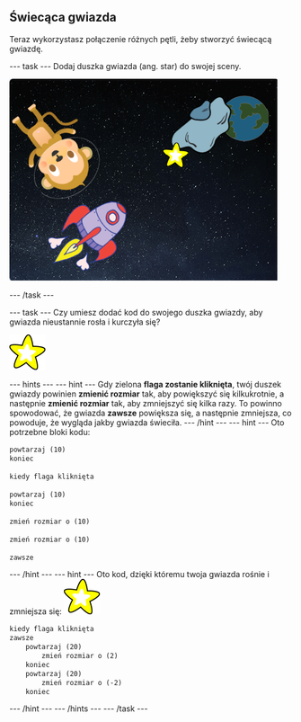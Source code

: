 ## Świecąca gwiazda

Teraz wykorzystasz połączenie różnych pętli, żeby stworzyć świecącą gwiazdę.

--- task --- Dodaj duszka gwiazda (ang. star) do swojej sceny.

![Dodawanie duszka gwiazdy](images/space-star-sprite.png)

--- /task ---

--- task --- Czy umiesz dodać kod do swojego duszka gwiazdy, aby gwiazda nieustannie rosła i kurczyła się?

![Testowanie świecącej gwiazdy](images/sprite-star.png)

--- hints --- --- hint --- Gdy zielona **flaga zostanie kliknięta**, twój duszek gwiazdy powinien **zmienić rozmiar** tak, aby powiększyć się kilkukrotnie, a następnie **zmienić rozmiar** tak, aby zmniejszyć się kilka razy. To powinno spowodować, że gwiazda **zawsze** powiększa się, a następnie zmniejsza, co powoduje, że wygląda jakby gwiazda świeciła. --- /hint --- --- hint --- Oto potrzebne bloki kodu:

```blocks3
powtarzaj (10)
koniec

kiedy flaga kliknięta

powtarzaj (10)
koniec

zmień rozmiar o (10)

zmień rozmiar o (10)

zawsze
```

--- /hint --- --- hint --- Oto kod, dzięki któremu twoja gwiazda rośnie i zmniejsza się: ![Duszek gwiazdy](images/sprite-star.png)

```blocks3
kiedy flaga kliknięta
zawsze
    powtarzaj (20)
        zmień rozmiar o (2)
    koniec
    powtarzaj (20)
        zmień rozmiar o (-2)
    koniec

```

--- /hint --- --- /hints --- --- /task ---
